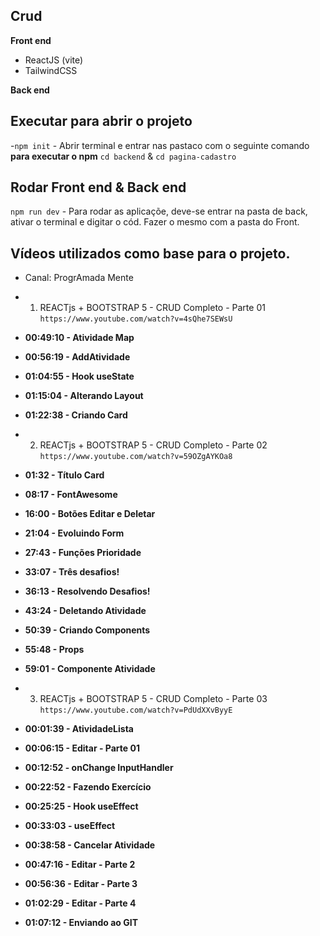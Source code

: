 ## Crud ##

**Front end**
- ReactJS (vite)
- TailwindCSS

**Back end**


## Executar para abrir o projeto

-`npm init` - Abrir terminal e entrar nas pastaco com o seguinte comando **para executar o npm** `cd backend` & `cd pagina-cadastro`

## Rodar Front end & Back end
`npm run dev` - Para rodar as aplicaçõe, deve-se entrar na pasta de back, ativar o terminal e digitar o cód. Fazer o mesmo com a pasta do Front.

## Vídeos utilizados como base para o projeto.
- Canal: ProgrAmada Mente
- 1. REACTjs + BOOTSTRAP 5 - CRUD Completo - Parte 01
`https://www.youtube.com/watch?v=4sQhe7SEWsU`
- **00:49:10 - Atividade Map**
- **00:56:19 - AddAtividade**
- **01:04:55 - Hook useState**
- **01:15:04 - Alterando Layout**
- **01:22:38 - Criando Card**

- 2. REACTjs + BOOTSTRAP 5 - CRUD Completo - Parte 02
`https://www.youtube.com/watch?v=59OZgAYKOa8`
- **01:32 - Título Card**
- **08:17 - FontAwesome**
- **16:00 - Botões Editar e Deletar**
- **21:04 - Evoluindo Form**
- **27:43 - Funções Prioridade**
- **33:07 - Três desafios!**
- **36:13 - Resolvendo Desafios!**
- **43:24 - Deletando Atividade**
- **50:39 - Criando Components**
- **55:48 - Props**
- **59:01 - Componente Atividade**


- 3. REACTjs + BOOTSTRAP 5 - CRUD Completo - Parte 03
`https://www.youtube.com/watch?v=PdUdXXvByyE`
- **00:01:39 - AtividadeLista**
- **00:06:15 - Editar - Parte 01**
- **00:12:52 - onChange InputHandler**
- **00:22:52 - Fazendo Exercício** 
- **00:25:25 - Hook useEffect**
- **00:33:03 - useEffect** 
- **00:38:58 - Cancelar Atividade** 
- **00:47:16 - Editar - Parte 2**
- **00:56:36 - Editar - Parte 3**
- **01:02:29 - Editar - Parte 4**
- **01:07:12 - Enviando ao GIT**